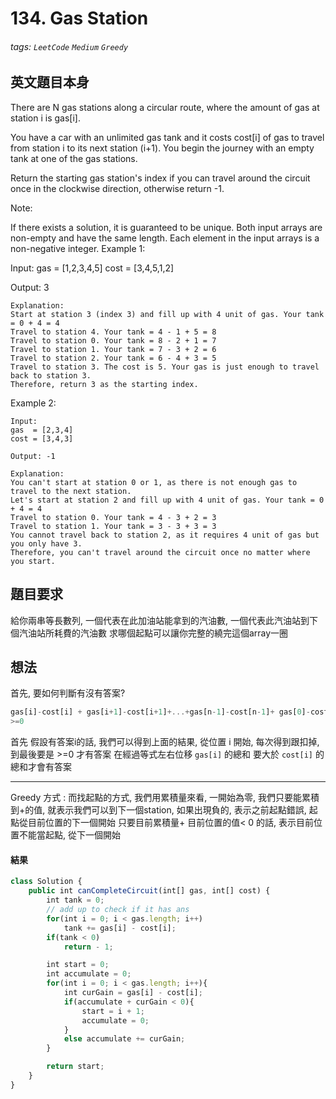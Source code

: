 # 134. Gas Station
###### tags: `LeetCode` `Medium` `Greedy`

## 英文題目本身
There are N gas stations along a circular route, where the amount of gas at station i is gas[i].

You have a car with an unlimited gas tank and it costs cost[i] of gas to travel from station i to its next station (i+1). You begin the journey with an empty tank at one of the gas stations.

Return the starting gas station's index if you can travel around the circuit once in the clockwise direction, otherwise return -1.

Note:

If there exists a solution, it is guaranteed to be unique.
Both input arrays are non-empty and have the same length.
Each element in the input arrays is a non-negative integer.
Example 1:

Input: 
gas  = [1,2,3,4,5]
cost = [3,4,5,1,2]

Output: 3
```
Explanation:
Start at station 3 (index 3) and fill up with 4 unit of gas. Your tank = 0 + 4 = 4
Travel to station 4. Your tank = 4 - 1 + 5 = 8
Travel to station 0. Your tank = 8 - 2 + 1 = 7
Travel to station 1. Your tank = 7 - 3 + 2 = 6
Travel to station 2. Your tank = 6 - 4 + 3 = 5
Travel to station 3. The cost is 5. Your gas is just enough to travel back to station 3.
Therefore, return 3 as the starting index.
```
Example 2:
```
Input: 
gas  = [2,3,4]
cost = [3,4,3]

Output: -1

Explanation:
You can't start at station 0 or 1, as there is not enough gas to travel to the next station.
Let's start at station 2 and fill up with 4 unit of gas. Your tank = 0 + 4 = 4
Travel to station 0. Your tank = 4 - 3 + 2 = 3
Travel to station 1. Your tank = 3 - 3 + 3 = 3
You cannot travel back to station 2, as it requires 4 unit of gas but you only have 3.
Therefore, you can't travel around the circuit once no matter where you start.
```
## 題目要求
給你兩串等長數列, 一個代表在此加油站能拿到的汽油數, 一個代表此汽油站到下個汽油站所耗費的汽油數
求哪個起點可以讓你完整的繞完這個array一圈
## 想法
首先, 要如何判斷有沒有答案?
```javascript
gas[i]-cost[i] + gas[i+1]-cost[i+1]+...+gas[n-1]-cost[n-1]+ gas[0]-cost[0]+gas[1]-cost[1]
>=0
```
首先  假設有答案i的話, 我們可以得到上面的結果, 從位置 i 開始, 每次得到跟扣掉, 到最後要是 >=0 才有答案
在經過等式左右位移 `gas[i]`  的總和 要大於 `cost[i]` 的總和才會有答案

---
Greedy 方式 :
而找起點的方式, 我們用累積量來看, 一開始為零, 我們只要能累積到+的值, 就表示我們可以到下一個station, 如果出現負的, 表示之前起點錯誤, 起點從目前位置的下一個開始
只要目前累積量+ 目前位置的值< 0 的話, 表示目前位置不能當起點, 從下一個開始

#### 結果
```javascript
class Solution {
    public int canCompleteCircuit(int[] gas, int[] cost) {
        int tank = 0;
        // add up to check if it has ans
        for(int i = 0; i < gas.length; i++)
            tank += gas[i] - cost[i];
        if(tank < 0)
            return - 1;

        int start = 0;
        int accumulate = 0;
        for(int i = 0; i < gas.length; i++){
            int curGain = gas[i] - cost[i];
            if(accumulate + curGain < 0){
                start = i + 1;
                accumulate = 0;
            }
            else accumulate += curGain;
        }

        return start;
    }
}
```
